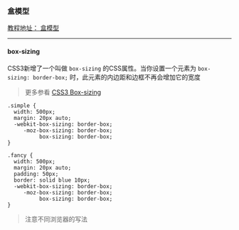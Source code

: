 ### 盒模型
[教程地址： 盒模型](http://zh.learnlayout.com/box-model.html)

----

#### box-sizing

CSS3新增了一个叫做 `box-sizing` 的CSS属性。当你设置一个元素为 `box-sizing: border-box;` 时，此元素的内边距和边框不再会增加它的宽度
>更多参看 [CSS3 Box-sizing](http://www.w3cplus.com/content/css3-box-sizing)

```
.simple {
  width: 500px;
  margin: 20px auto;
  -webkit-box-sizing: border-box;
     -moz-box-sizing: border-box;
          box-sizing: border-box;
}

.fancy {
  width: 500px;
  margin: 20px auto;
  padding: 50px;
  border: solid blue 10px;
  -webkit-box-sizing: border-box;
     -moz-box-sizing: border-box;
          box-sizing: border-box;
}
```
>注意不同浏览器的写法
